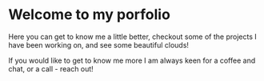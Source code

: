 # Welcome to my porfolio
Here you can get to know me a little better, checkout some of the projects I have been working on, and see some beautiful clouds!

If you would like to get to know me more I am always keen for a coffee and chat, or a call - reach out!
